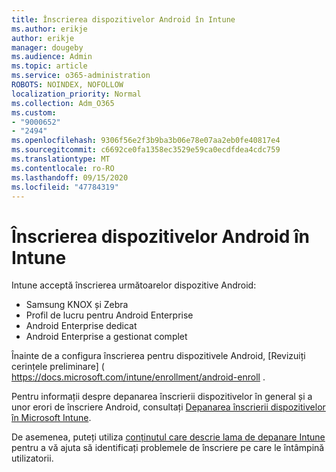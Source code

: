 ```yaml
---
title: Înscrierea dispozitivelor Android în Intune
ms.author: erikje
author: erikje
manager: dougeby
ms.audience: Admin
ms.topic: article
ms.service: o365-administration
ROBOTS: NOINDEX, NOFOLLOW
localization_priority: Normal
ms.collection: Adm_O365
ms.custom:
- "9000652"
- "2494"
ms.openlocfilehash: 9306f56e2f3b9ba3b06e78e07aa2eb0fe40817e4
ms.sourcegitcommit: c6692ce0fa1358ec3529e59ca0ecdfdea4cdc759
ms.translationtype: MT
ms.contentlocale: ro-RO
ms.lasthandoff: 09/15/2020
ms.locfileid: "47784319"
---
```

# <a name="enrolling-android-devices-into-intune"></a>Înscrierea dispozitivelor Android în Intune

Intune acceptă înscrierea următoarelor dispozitive Android:
- Samsung KNOX și Zebra
- Profil de lucru pentru Android Enterprise
- Android Enterprise dedicat
- Android Enterprise a gestionat complet

Înainte de a configura înscrierea pentru dispozitivele Android, [Revizuiți cerințele preliminare] ( https://docs.microsoft.com/intune/enrollment/android-enroll .

Pentru informații despre depanarea înscrierii dispozitivelor în general și a unor erori de înscriere Android, consultați [Depanarea înscrierii dispozitivelor în Microsoft Intune](https://docs.microsoft.com/intune/enrollment/troubleshoot-device-enrollment-in-intune).

De asemenea, puteți utiliza [conținutul care descrie lama de depanare Intune](https://docs.microsoft.com/intune/fundamentals/help-desk-operators) pentru a vă ajuta să identificați problemele de înscriere pe care le întâmpină utilizatorii.





